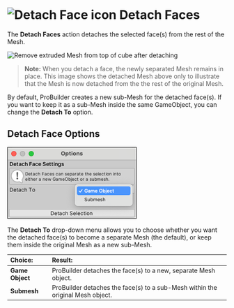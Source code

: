 # ![Detach Face icon](images/icons/Face_Detach.png) Detach Faces

The __Detach Faces__ action detaches the selected face(s) from the rest of the Mesh. 

![Remove extruded Mesh from top of cube after detaching](images/DetachFace_Example.png)

> **Note:** When you detach a face, the newly separated Mesh remains in place. This image shows the detached Mesh above only to illustrate that the Mesh is now detached from the the rest of the original Mesh. 

By default, ProBuilder creates a new sub-Mesh for the detached face(s). If you want to keep it as a sub-Mesh inside the same GameObject, you can change the **Detach To** option.



## Detach Face Options

![Detach Face options](images/Face_Detach_props.png)



The __Detach To__ drop-down menu allows you to choose whether you want the detached face(s) to become a separate Mesh (the default), or keep them inside the original Mesh as a new sub-Mesh.

| **Choice:**   | **Result:**                                                |
| :-------------- | :----------------------------------------------------------- |
| **Game Object** | ProBuilder detaches the face(s) to a new, separate Mesh object. |
| **Submesh**     | ProBuilder detaches the face(s) to a sub-Mesh within the original Mesh object. |

